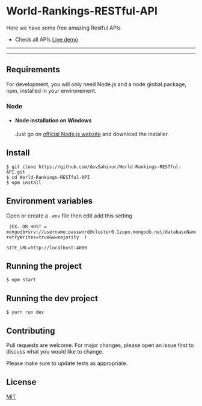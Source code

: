 # World-Rankings-RESTful-API

Here we have some free amazing Restful APIs


- Check all APIs [Live demo](https://world-rankings-api.herokuapp.com)

---
---
## Requirements

For development, you will only need Node.js and a node global package, npm, installed in your environement.


### Node
- #### Node installation on Windows

  Just go on [official Node.js website](https://nodejs.org/) and download the installer.


## Install

    $ git clone https://github.com/devSahinur/World-Rankings-RESTful-API.git
    $ cd World-Rankings-RESTful-API
    $ npm install

## Environment variables

Open or create a `.env` file then edit add this setting
```
 (EX. DB_HOST = mongodb+srv://username:password@cluster0.1zupo.mongodb.net/databaseName?retryWrites=true&w=majority  )

```

``SITE_URL=http://localhost:4000``

## Running the project

    $ npm start

## Running the dev project

    $ yarn run dev

## Contributing
Pull requests are welcome. For major changes, please open an issue first to discuss what you would like to change.

Please make sure to update tests as appropriate.

## License
[MIT](https://choosealicense.com/licenses/mit/)
